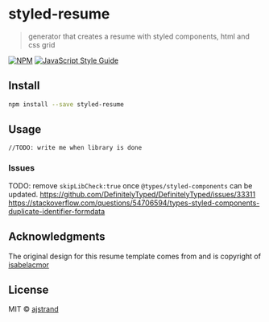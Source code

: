 # styled-resume

> generator that creates a resume with styled components, html and css grid

[![NPM](https://img.shields.io/npm/v/styled-resume.svg)](https://www.npmjs.com/package/styled-resume) [![JavaScript Style Guide](https://img.shields.io/badge/code_style-standard-brightgreen.svg)](https://standardjs.com)

## Install

```bash
npm install --save styled-resume
```

## Usage

```tsx
//TODO: write me when library is done
```

### Issues

TODO: remove `skipLibCheck:true` once `@types/styled-components` can be updated.
https://github.com/DefinitelyTyped/DefinitelyTyped/issues/33311
https://stackoverflow.com/questions/54706594/types-styled-components-duplicate-identifier-formdata

## Acknowledgments

The original design for this resume template comes from and is copyright of [isabelacmor](https://github.com/isabelacmor)

## License

MIT © [ajstrand](https://github.com/ajstrand)
